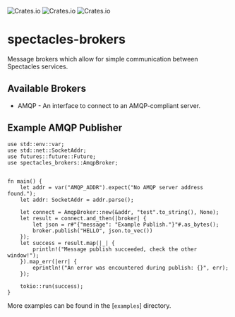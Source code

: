 ![Crates.io](https://img.shields.io/crates/v/spectacles-brokers.svg?style=for-the-badge) ![Crates.io](https://img.shields.io/crates/l/spectacles-brokers.svg?color=orange&style=for-the-badge) ![Crates.io](https://img.shields.io/crates/d/spectacles-brokers.svg?style=for-the-badge)

# spectacles-brokers

Message brokers which allow for simple communication between Spectacles services.

## Available Brokers
- AMQP - An interface to connect to an AMQP-compliant server.

## Example AMQP Publisher
```rust,norun
use std::env::var;
use std::net::SocketAddr;
use futures::future::Future;
use spectacles_brokers::AmqpBroker;


fn main() {
    let addr = var("AMQP_ADDR").expect("No AMQP server address found.");
    let addr: SocketAddr = addr.parse();

    let connect = AmqpBroker::new(&addr, "test".to_string(), None);
    let result = connect.and_then(|broker| {
        let json = r#"{"message": "Example Publish."}"#.as_bytes();
        broker.publish("HELLO", json.to_vec())
    });
    let success = result.map(|_| {
        println!("Message publish succeeded, check the other window!");
    }).map_err(|err| {
        eprintln!("An error was encountered during publish: {}", err);
    });

    tokio::run(success);
}

```

More examples can be found in the [`examples`] directory.